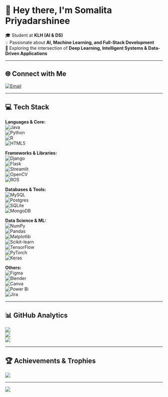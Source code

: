 # 👋 Hey there, I'm Somalita Priyadarshinee  

🎓 Student at **KLH (AI & DS)**  
💡 Passionate about **AI, Machine Learning, and Full-Stack Development**  
🚀 Exploring the intersection of **Deep Learning, Intelligent Systems & Data-Driven Applications**  

---

## 🌐 Connect with Me  
[![Email](https://img.shields.io/badge/Email-D14836?style=for-the-badge&logo=gmail&logoColor=white)](mailto:somalitapriyadarshinee0307@gmail.com)  
<!-- You can add LinkedIn, Portfolio, or GitHub Pages here -->

---

## 💻 Tech Stack  

**Languages & Core:**  
![Java](https://img.shields.io/badge/Java-%23ED8B00.svg?style=for-the-badge&logo=openjdk&logoColor=white)  
![Python](https://img.shields.io/badge/Python-3670A0?style=for-the-badge&logo=python&logoColor=ffdd54)  
![R](https://img.shields.io/badge/R-%23276DC3.svg?style=for-the-badge&logo=r&logoColor=white)  
![HTML5](https://img.shields.io/badge/HTML5-%23E34F26.svg?style=for-the-badge&logo=html5&logoColor=white)  

**Frameworks & Libraries:**  
![Django](https://img.shields.io/badge/Django-%23092E20.svg?style=for-the-badge&logo=django&logoColor=white)  
![Flask](https://img.shields.io/badge/Flask-%23000.svg?style=for-the-badge&logo=flask&logoColor=white)  
![Streamlit](https://img.shields.io/badge/Streamlit-%23FE4B4B.svg?style=for-the-badge&logo=streamlit&logoColor=white)  
![OpenCV](https://img.shields.io/badge/OpenCV-%23white.svg?style=for-the-badge&logo=opencv&logoColor=black)  
![ROS](https://img.shields.io/badge/ROS-%230A0FF9.svg?style=for-the-badge&logo=ros&logoColor=white)  

**Databases & Tools:**  
![MySQL](https://img.shields.io/badge/MySQL-4479A1.svg?style=for-the-badge&logo=mysql&logoColor=white)  
![Postgres](https://img.shields.io/badge/PostgreSQL-%23316192.svg?style=for-the-badge&logo=postgresql&logoColor=white)  
![SQLite](https://img.shields.io/badge/SQLite-%2307405e.svg?style=for-the-badge&logo=sqlite&logoColor=white)  
![MongoDB](https://img.shields.io/badge/MongoDB-%234ea94b.svg?style=for-the-badge&logo=mongodb&logoColor=white)  

**Data Science & ML:**  
![NumPy](https://img.shields.io/badge/Numpy-%23013243.svg?style=for-the-badge&logo=numpy&logoColor=white)  
![Pandas](https://img.shields.io/badge/Pandas-%23150458.svg?style=for-the-badge&logo=pandas&logoColor=white)  
![Matplotlib](https://img.shields.io/badge/Matplotlib-%23ffffff.svg?style=for-the-badge&logo=Matplotlib&logoColor=black)  
![Scikit-learn](https://img.shields.io/badge/scikit--learn-%23F7931E.svg?style=for-the-badge&logo=scikit-learn&logoColor=white)  
![TensorFlow](https://img.shields.io/badge/TensorFlow-%23FF6F00.svg?style=for-the-badge&logo=TensorFlow&logoColor=white)  
![PyTorch](https://img.shields.io/badge/PyTorch-%23EE4C2C.svg?style=for-the-badge&logo=PyTorch&logoColor=white)  
![Keras](https://img.shields.io/badge/Keras-%23D00000.svg?style=for-the-badge&logo=Keras&logoColor=white)  

**Others:**  
![Figma](https://img.shields.io/badge/Figma-%23F24E1E.svg?style=for-the-badge&logo=figma&logoColor=white)  
![Blender](https://img.shields.io/badge/Blender-%23F5792A.svg?style=for-the-badge&logo=blender&logoColor=white)  
![Canva](https://img.shields.io/badge/Canva-%2300C4CC.svg?style=for-the-badge&logo=Canva&logoColor=white)  
![Power Bi](https://img.shields.io/badge/Power_BI-F2C811?style=for-the-badge&logo=powerbi&logoColor=black)  
![Jira](https://img.shields.io/badge/Jira-%230A0FFF.svg?style=for-the-badge&logo=jira&logoColor=white)  

---

## 📊 GitHub Analytics  

![](https://github-readme-stats.vercel.app/api?username=somalita03&theme=radical&hide_border=false&include_all_commits=true&count_private=true)  
![](https://nirzak-streak-stats.vercel.app/?user=somalita03&theme=radical&hide_border=false)  
![](https://github-readme-stats.vercel.app/api/top-langs/?username=somalita03&theme=radical&hide_border=false&include_all_commits=true&count_private=true&layout=compact)  

---

## 🏆 Achievements & Trophies  
![](https://github-profile-trophy.vercel.app/?username=somalita03&theme=algolia&no-frame=false&no-bg=true&margin-w=4)  

---

[![](https://visitcount.itsvg.in/api?id=somalita03&icon=2&color=12)](https://visitcount.itsvg.in)  
